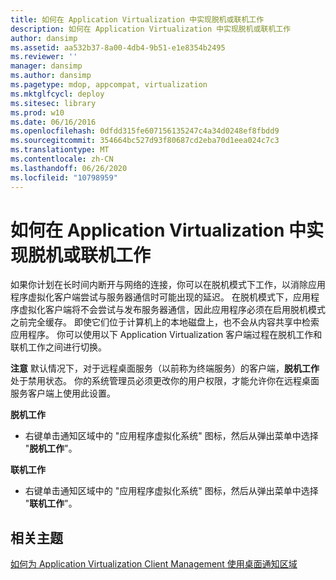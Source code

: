 ```yaml
---
title: 如何在 Application Virtualization 中实现脱机或联机工作
description: 如何在 Application Virtualization 中实现脱机或联机工作
author: dansimp
ms.assetid: aa532b37-8a00-4db4-9b51-e1e8354b2495
ms.reviewer: ''
manager: dansimp
ms.author: dansimp
ms.pagetype: mdop, appcompat, virtualization
ms.mktglfcycl: deploy
ms.sitesec: library
ms.prod: w10
ms.date: 06/16/2016
ms.openlocfilehash: 0dfdd315fe607156135247c4a34d0248ef8fbdd9
ms.sourcegitcommit: 354664bc527d93f80687cd2eba70d1eea024c7c3
ms.translationtype: MT
ms.contentlocale: zh-CN
ms.lasthandoff: 06/26/2020
ms.locfileid: "10798959"
---
```

# 如何在 Application Virtualization 中实现脱机或联机工作


如果你计划在长时间内断开与网络的连接，你可以在脱机模式下工作，以消除应用程序虚拟化客户端尝试与服务器通信时可能出现的延迟。 在脱机模式下，应用程序虚拟化客户端将不会尝试与发布服务器通信，因此应用程序必须在启用脱机模式之前完全缓存。 即使它们位于计算机上的本地磁盘上，也不会从内容共享中检索应用程序。 你可以使用以下 Application Virtualization 客户端过程在脱机工作和联机工作之间进行切换。

**注意** 默认情况下，对于远程桌面服务（以前称为终端服务）的客户端，**脱机工作**处于禁用状态。 你的系统管理员必须更改你的用户权限，才能允许你在远程桌面服务客户端上使用此设置。

 

**脱机工作**

-   右键单击通知区域中的 "应用程序虚拟化系统" 图标，然后从弹出菜单中选择 "**脱机工作**"。

**联机工作**

-   右键单击通知区域中的 "应用程序虚拟化系统" 图标，然后从弹出菜单中选择 "**联机工作**"。

## 相关主题


[如何为 Application Virtualization Client Management 使用桌面通知区域](how-to-use-the-desktop-notification-area-for-application-virtualization-client-management.md)

 

 





